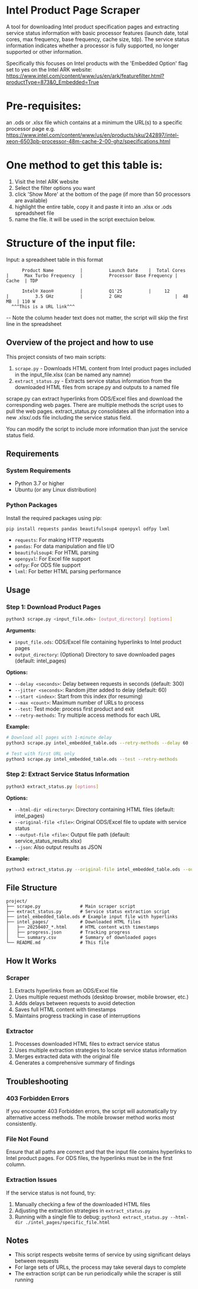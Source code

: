 

# Intel Product Page Scraper

A tool for downloading Intel product specification pages and extracting service status information with basic
processor features (launch date, total cores, max frequency, base frequency, cache size, tdp).
The service status information indicates whether a processor is fully supported, no longer supported or other information.

Specifically this focuses on Intel products with the 'Embedded Option' flag set to yes on the Intel ARK 
website: https://www.intel.com/content/www/us/en/ark/featurefilter.html?productType=873&0_Embedded=True 

# Pre-requisites:
an .ods or .xlsx file which contains at a minimum the URL(s) to a specific processor page
e.g. https://www.intel.com/content/www/us/en/products/sku/242897/intel-xeon-6503pb-processor-48m-cache-2-00-ghz/specifications.html 

# One method to get this table is:
1) Visit the Intel ARK website
2) Select the filter options you want
3) click 'Show More' at the bottom of the page (if more than 50 processors are available)
4) highlight the entire table, copy it and paste it into an .xlsx or .ods spreadsheet file
5) name the file.   it will be used in the script exectuion below. 

# Structure of the input file: 
Input:
a spreadsheet table in this format

          Product Name          |          Launch Date    |  Total Cores  |      Max Turbo Frequency  |          Processor Base Frequency |  Cache  | TDP
         
          Intel® Xeon®          |          Q1'25          |     12        |          3.5 GHz          |          2 GHz                    |  48 MB  | 110 W
      ^^^This is a URL link^^^
-- Note the column header text does not matter, the script will skip the first line in the spreadsheet

## Overview of the project and how to use

This project consists of two main scripts:

1. `scrape.py` - Downloads HTML content from Intel product pages included in the input_file.xlsx (can be named any namne) 
2. `extract_status.py` - Extracts service status information from the downloaded HTML files from scrape.py and outputs to a named file

scrape.py can extract hyperlinks from ODS/Excel files and download the corresponding web pages. There are multiple methods the script uses to pull the web pages. 
extract_status.py consolidates all the information into a new .xlsx/.ods file including the service status field. 

You can modify the script to include more information than just the service status field. 

## Requirements

### System Requirements

- Python 3.7 or higher
- Ubuntu (or any Linux distribution)

### Python Packages

Install the required packages using pip:

```bash
pip install requests pandas beautifulsoup4 openpyxl odfpy lxml
```

- `requests`: For making HTTP requests
- `pandas`: For data manipulation and file I/O
- `beautifulsoup4`: For HTML parsing
- `openpyxl`: For Excel file support
- `odfpy`: For ODS file support
- `lxml`: For better HTML parsing performance

## Usage

### Step 1: Download Product Pages

```bash
python3 scrape.py <input_file.ods> [output_directory] [options]
```

**Arguments:**
- `input_file.ods`: ODS/Excel file containing hyperlinks to Intel product pages
- `output_directory`: (Optional) Directory to save downloaded pages (default: intel_pages)

**Options:**
- `--delay <seconds>`: Delay between requests in seconds (default: 300)
- `--jitter <seconds>`: Random jitter added to delay (default: 60)
- `--start <index>`: Start from this index (for resuming)
- `--max <count>`: Maximum number of URLs to process
- `--test`: Test mode: process first product and exit
- `--retry-methods`: Try multiple access methods for each URL

**Example:**
```bash
# Download all pages with 1-minute delay
python3 scrape.py intel_embedded_table.ods --retry-methods --delay 60 --jitter 30

# Test with first URL only
python3 scrape.py intel_embedded_table.ods --test --retry-methods
```

### Step 2: Extract Service Status Information

```bash
python3 extract_status.py [options]
```

**Options:**
- `--html-dir <directory>`: Directory containing HTML files (default: intel_pages)
- `--original-file <file>`: Original ODS/Excel file to update with service status
- `--output-file <file>`: Output file path (default: service_status_results.xlsx)
- `--json`: Also output results as JSON

**Example:**
```bash
python3 extract_status.py --original-file intel_embedded_table.ods --output-file intel_with_status.xlsx
```

## File Structure

```
project/
├── scrape.py               # Main scraper script
├── extract_status.py       # Service status extraction script
├── intel_embedded_table.ods # Example input file with hyperlinks
├── intel_pages/            # Downloaded HTML files
│   ├── 20250407_*.html     # HTML content with timestamps
│   ├── progress.json       # Tracking progress
│   └── summary.csv         # Summary of downloaded pages
└── README.md               # This file
```

## How It Works

### Scraper

1. Extracts hyperlinks from an ODS/Excel file
2. Uses multiple request methods (desktop browser, mobile browser, etc.)
3. Adds delays between requests to avoid detection
4. Saves full HTML content with timestamps
5. Maintains progress tracking in case of interruptions

### Extractor

1. Processes downloaded HTML files to extract service status
2. Uses multiple extraction strategies to locate service status information
3. Merges extracted data with the original file
4. Generates a comprehensive summary of findings

## Troubleshooting

### 403 Forbidden Errors

If you encounter 403 Forbidden errors, the script will automatically try alternative access methods. The mobile browser method works most consistently.

### File Not Found

Ensure that all paths are correct and that the input file contains hyperlinks to Intel product pages. For ODS files, the hyperlinks must be in the first column.

### Extraction Issues

If the service status is not found, try:
1. Manually checking a few of the downloaded HTML files
2. Adjusting the extraction strategies in `extract_status.py`
3. Running with a single file to debug: `python3 extract_status.py --html-dir ./intel_pages/specific_file.html`

## Notes

- This script respects website terms of service by using significant delays between requests
- For large sets of URLs, the process may take several days to complete
- The extraction script can be run periodically while the scraper is still running
